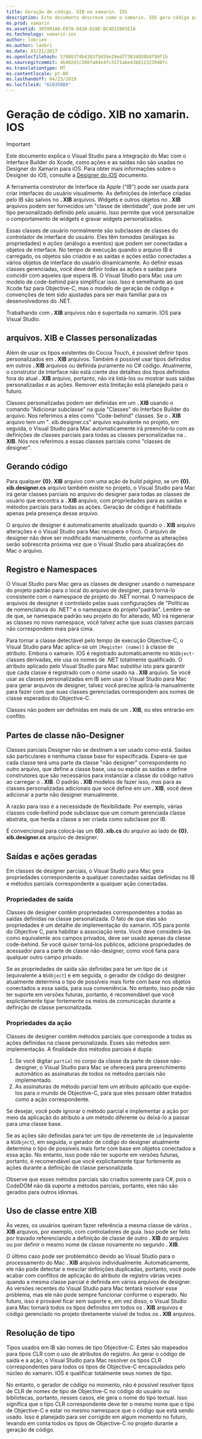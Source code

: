 ```yaml
---
title: Geração de código. XIB no xamarin. IOS
description: Este documento descreve como o xamarin. IOS gera código para mapear arquivos. XIB para C#, tornando controles visuais acessíveis por meio de programação.
ms.prod: xamarin
ms.assetid: 365991A8-E07A-0420-D28E-BC4D32065E1A
ms.technology: xamarin-ios
author: lobrien
ms.author: laobri
ms.date: 03/21/2017
ms.openlocfilehash: 57988374b4383f5659e29edff3834958b8f99f1b
ms.sourcegitcommit: 4b402d1c508fa84e4fc3171a6e43b811323948fc
ms.translationtype: MT
ms.contentlocale: pt-BR
ms.lasthandoff: 04/23/2019
ms.locfileid: "61035889"
---
```

# <a name="xib-code-generation-in-xamarinios"></a>Geração de código. XIB no xamarin. IOS

> [!IMPORTANT]
>  Este documento explica o Visual Studio para a integração do Mac com o Interface Builder do Xcode, como ações e as saídas não são usadas no Designer do Xamarin para iOS. Para obter mais informações sobre o Designer do iOS, consulte a [Designer do iOS](~/ios/user-interface/designer/index.md) documento.

A ferramenta construtor de Interface da Apple ("IB") pode ser usada para criar interfaces do usuário visualmente. As definições de interface criadas pelo IB são salvos no **. XIB** arquivos. Widgets e outros objetos no **. XIB** arquivos podem ser fornecidos um "classe de identidade", que pode ser um tipo personalizado definido pelo usuário. Isso permite que você personalize o comportamento de widgets e gravar widgets personalizados.

Essas classes de usuário normalmente são subclasses de classes do controlador de interface do usuário. Eles têm *tomadas* (análogas às propriedades) e *ações* (análogo a eventos) que podem ser conectadas a objetos de interface. No tempo de execução quando o arquivo IB é carregado, os objetos são criados e as saídas e ações estão conectadas a vários objetos de interface do usuário dinamicamente. Ao definir essas classes gerenciadas, você deve definir todas as ações e saídas para coincidir com aqueles que espera IB. O Visual Studio para Mac usa um modelo de code-behind para simplificar isso. Isso é semelhante ao que Xcode faz para Objective-C, mas o modelo de geração de código e convenções de tem sido ajustadas para ser mais familiar para os desenvolvedores do .NET.

Trabalhando com **. XIB** arquivos não é suportada no xamarin. IOS para Visual Studio.

## <a name="xib-files-and-custom-classes"></a>arquivos. XIB e Classes personalizadas

Além de usar os tipos existentes do Cocoa Touch, é possível definir tipos personalizados em **. XIB** arquivos. Também é possível usar tipos definidos em outros **. XIB** arquivos ou definida puramente no C# código. Atualmente, o construtor de Interface não está ciente dos detalhes dos tipos definidos fora do atual **. XIB** arquivo, portanto, não irá listá-los ou mostrar suas saídas personalizadas e as ações. Remover esta limitação está planejado para o futuro.

Classes personalizadas podem ser definidas em um **. XIB** usando o comando "Adicionar subclasse" na guia "Classes" do Interface Builder do arquivo. Nos referimos a eles como "Code-behind" classes. Se o **. XIB** arquivo tem um ". xib.designer.cs" arquivo equivalente no projeto, em seguida, o Visual Studio para Mac automaticamente irá preenchê-lo com as definições de classes parciais para todas as classes personalizadas na **. XIB**. Nós nos referimos a essas classes parciais como "classes de designer".

## <a name="generating-code"></a>Gerando código

Para qualquer  **{0}. XIB** arquivo com uma ação de build *página*, se um  **{0}. xib.designer.cs** arquivo também existe no projeto, o Visual Studio para Mac irá gerar classes parciais no arquivo do designer para todas as classes de usuário que encontra a **. XIB** arquivo, com propriedades para as saídas e métodos parciais para todas as ações. Geração de código é habilitada apenas pela presença desse arquivo.

O arquivo de designer é automaticamente atualizado quando o **. XIB** arquivo alterações e o Visual Studio para Mac recupera o foco. O arquivo de designer não deve ser modificado manualmente, conforme as alterações serão sobrescrita próxima vez que o Visual Studio para atualizações do Mac o arquivo.

## <a name="registration-and-namespaces"></a>Registro e Namespaces

O Visual Studio para Mac gera as classes de designer usando o namespace do projeto padrão para o local do arquivo de designer, para torná-lo consistente com o namespace de projeto do .NET normal. O namespace de arquivos de designer é controlado pelas suas configurações de "Políticas de nomenclatura do .NET" e o namespace do projeto"padrão". Lembre-se de que, se namespace padrão seu projeto do for alterado, MD irá regenerar as classes no novo namespace, você talvez ache que suas classes parciais não correspondem mais para cima.

Para tornar a classe detectável pelo tempo de execução Objective-C, o Visual Studio para Mac aplica-se um `[Register (name)]` à classe de atributo. Embora o xamarin. IOS é registrado automaticamente no `NSObject`-classes derivadas, ele usa os nomes de .NET totalmente qualificado. O atributo aplicado pelo Visual Studio para Mac substitui isto para garantir que cada classe é registrado com o nome usado na **. XIB** arquivo. Se você usar as classes personalizadas em IB sem usar o Visual Studio para Mac para gerar arquivos de designer, talvez você precise aplicá-la manualmente para fazer com que suas classes gerenciadas correspondem aos nomes de classe esperados do Objective-C.

Classes não podem ser definidas em mais de um **. XIB**, ou eles entrarão em conflito.

## <a name="non-designer-class-parts"></a>Partes de classe não-Designer

Classes parciais Designer não se destinam a ser usado como-está. Saídas são particulares e nenhuma classe base for especificada. Espera-se que cada classe terá uma parte da classe "não designer" correspondente no outro arquivo, que define a classe base, usa ou expõe as saídas e define construtores que são necessários para instanciar a classe do código nativo ao carregar o **. XIB**. O padrão **. XIB** modelos de fazer isso, mas para as classes personalizadas adicionais que você define em um **. XIB**, você deve adicionar a parte não designer manualmente.

A razão para isso é a necessidade de flexibilidade. Por exemplo, várias classes code-behind pode subclasse que um comum gerenciada classe abstrata, que herda a classe a ser criada como subclasse por IB.

É convencional para colocá-las um  **{0}. xib.cs** do arquivo ao lado de  **{0}. xib.designer.cs** arquivo de designer.

<a name="generated" />

## <a name="generated-actions-and-outlets"></a>Saídas e ações geradas

Em classes de designer parciais, o Visual Studio para Mac gera propriedades correspondente a qualquer conectadas saídas definidas no IB e métodos parciais correspondente a qualquer ação conectadas.

### <a name="outlet-properties"></a>Propriedades de saída

Classes de designer contêm propriedades correspondentes a todas as saídas definidas na classe personalizada. O fato de que elas são propriedades é um detalhe de implementação do xamarin. IOS para ponte do Objective C, para habilitar a associação lenta. Você deve considerá-las como equivalente aos campos privados, deve ser usado apenas da classe code-behind. Se você quiser torná-los públicos, adicione propriedades de acessador para a parte de classe não-designer, como você faria para qualquer outro campo privado.

Se as propriedades de saída são definidas para ter um tipo de `id` (equivalente a `NSObject`) e em seguida, o gerador de código do designer atualmente determina o tipo de possíveis mais forte com base nos objetos conectados a essa saída, para sua conveniência.
No entanto, isso pode não ter suporte em versões futuras, portanto, é recomendável que você explicitamente tipar fortemente os meios de comunicação durante a definição de classe personalizada.

### <a name="action-properties"></a>Propriedades da ação

Classes de designer contêm métodos parciais que corresponde a todas as ações definidas na classe personalizada. Esses são métodos sem implementação. A finalidade dos métodos parciais é dupla:

1.  Se você digitar `partial` no corpo da classe da parte de classe não-designer, o Visual Studio para Mac se oferecerá para preenchimento automático as assinaturas de todos os métodos parciais não implementado.
2.  As assinaturas de método parcial tem um atributo aplicado que expõe-los para o mundo de Objective-C, para que eles possam obter tratados como a ação correspondente.


Se desejar, você pode ignorar o método parcial e implementar a ação por meio da aplicação do atributo a um método diferente ou deixá-lo a passar para uma classe base.

Se as ações são definidas para ter um tipo de remetente de `id` (equivalente a `NSObject`), em seguida, o gerador de código do designer atualmente determina o tipo de possíveis mais forte com base em objetos conectados a essa ação. No entanto, isso pode não ter suporte em versões futuras, portanto, é recomendável que você explicitamente tipar fortemente as ações durante a definição de classe personalizada.

Observe que esses métodos parciais são criados somente para C#, pois o CodeDOM não dá suporte a métodos parciais, portanto, eles não são gerados para outros idiomas.

## <a name="cross-xib-class-usage"></a>Uso de classe entre XIB

Às vezes, os usuários queiram fazer referência a mesma classe de vários **. XIB** arquivos, por exemplo, com controladores de guia. Isso pode ser feito por travado referenciando a definição de classe de outro **. XIB** do arquivo ou por definir o mesmo nome de classe novamente no segundo **. XIB**.

O último caso pode ser problemático devido ao Visual Studio para o processamento do Mac **. XIB** arquivos individualmente. Automaticamente, ele não pode detectar e mesclar definições duplicadas, portanto, você pode acabar com conflitos de aplicação do atributo de registro várias vezes quando a mesma classe parcial é definida em vários arquivos de designer. As versões recentes do Visual Studio para Mac tentará resolver esse problema, mas ele não pode sempre funcionar conforme o esperado. No futuro, isso é provável ficar sem suporte e, em vez disso, o Visual Studio para Mac tornará todos os tipos definidos em todos os **. XIB** arquivos e código gerenciado no projeto diretamente visível de todos os **. XIB** arquivos.

## <a name="type-resolution"></a>Resolução de tipo

Tipos usados em IB são nomes de tipo Objective-C. Estes são mapeados para tipos CLR com o uso de atributos do registro. Ao gerar o código de saída e a ação, o Visual Studio para Mac resolver os tipos CLR correspondentes para todos os tipos de Objective-C encapsulados pelo núcleo do xamarin. IOS e qualificar totalmente seus nomes de tipo.

No entanto, o gerador de código no momento, não é possível resolver tipos de CLR de nomes de tipo de Objective-C no código do usuário ou bibliotecas, portanto, nesses casos, ele gera o nome do tipo textual. Isso significa que o tipo CLR correspondente deve ter o mesmo nome que o tipo de Objective-C e estar no mesmo namespace que o código que está sendo usado. Isso é planejado para ser corrigido em algum momento no futuro, levando em conta todos os tipos de Objective-C no projeto durante a geração de código.
